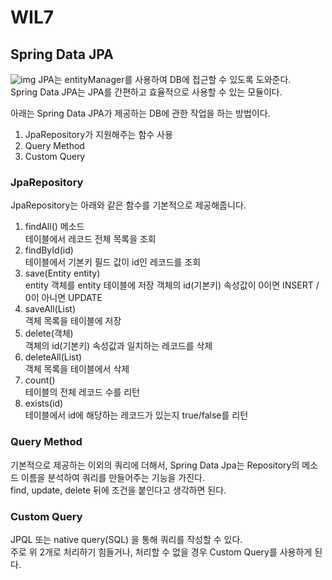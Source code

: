 # WIL7

Spring Data JPA
---
![img](https://oopy.lazyrockets.com/api/v2/notion/image?src=https%3A%2F%2Fprod-files-secure.s3.us-west-2.amazonaws.com%2F81276f83-e80d-4730-b0ae-1b519fac7648%2Fe31ee8c5-ba5a-4e64-b9ff-b4b47b729b6c%2F%25E1%2584%2589%25E1%2585%25B3%25E1%2584%258F%25E1%2585%25B3%25E1%2584%2585%25E1%2585%25B5%25E1%2586%25AB%25E1%2584%2589%25E1%2585%25A3%25E1%2586%25BA_2023-10-30_%25E1%2584%258B%25E1%2585%25A9%25E1%2584%2592%25E1%2585%25AE_3.29.55.png&blockId=e7b1c98e-2fb6-477f-8a78-de4af65240b0)
JPA는 entityManager를 사용하여 DB에 접근할 수 있도록 도와준다.   
Spring Data JPA는 JPA를 간편하고 효율적으로 사용할 수 있는 모듈이다.

아래는 Spring Data JPA가 제공하는 DB에 관한 작업을 하는 방법이다.
1. JpaRepository가 지원해주는 함수 사용
2. Query Method
3. Custom Query

### JpaRepository
JpaRepository는 아래와 같은 함수를 기본적으로 제공해줍니다.
1. findAll() 메소드   
테이블에서 레코드 전체 목록을 조회
2. findById(id)   
테이블에서 기본키 필드 값이 id인 레코드를 조회
3. save(Entity entity)   
entity 객체를 entity 테이블에 저장
객체의 id(기본키) 속성값이 0이면 INSERT / 0이 아니면 UPDATE
4. saveAll(List)   
객체 목록을 테이블에 저장
5. delete(객체)   
객체의 id(기본키) 속성값과 일치하는 레코드를 삭제
6. deleteAll(List)   
객체 목록을 테이블에서 삭제
7. count()   
테이블의 전체 레코드 수를 리턴
8. exists(id)   
테이블에서 id에 해당하는 레코드가 있는지 true/false를 리턴   

### Query Method
기본적으로 제공하는 이외의 쿼리에 더해서, Spring Data Jpa는 Repository의 메소드 이름을 분석하여 쿼리를 만들어주는 기능을 가진다.   
find, update, delete 뒤에 조건을 붙인다고 생각하면 된다.

### Custom Query
JPQL 또는 native query(SQL) 을 통해 쿼리를 작성할 수 있다.   
주로 위 2개로 처리하기 힘들거나, 처리할 수 없을 경우 Custom Query를 사용하게 된다.   
